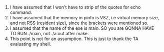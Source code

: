 1. I have assumed that I won't have to strip of the quotes for echo command.
2. I have assumed that the memory in pinfo is VSZ, i.e virtual memory size, and not RSS (resident size), since the brackets were mentioned so.
3. I assumed that the name of the exe is main. SO you are GONNA HAVE TO RUN ./main, not ./a.out after make.
4. This point is not for an assumption. This is just to thank the TA evaluating my shell.
